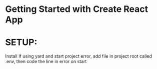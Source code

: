 # Getting Started with Create React App
# SETUP:
Install
If using yard and start project error, add file in project root called .env, then code the line in error on start


<link href="https://fonts.googleapis.com/css2?family=PT+Sans:wght@700&display=swap" rel="stylesheet">

 